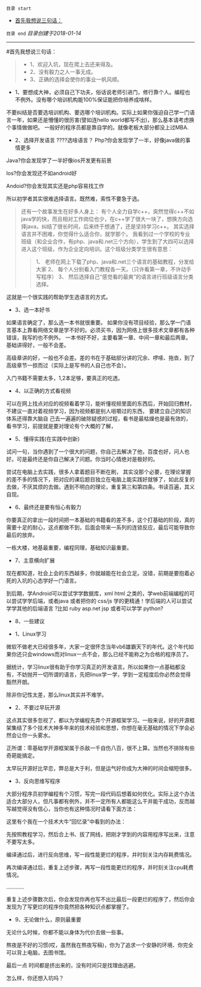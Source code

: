 `目录 start`
 
- [首先我想说三句话：](#首先我想说三句话)

`目录 end` *目录创建于2018-01-14*
****************************************
#首先我想说三句话：
>- 1、欢迎入坑，现在爬上去还来得及。
>- 2、没有毅力之人一事无成。
>- 3、正确的选择会使你的事业一帆风顺。

* 1、要想成大神，必须自己下功夫，俗话说老师引进门，修行靠个人。编程也不例外。没有哪个培训机构能100%保证能把你培养成啥样。

不要纠结是否要选培训机构、要选哪个培训机构。实际上如果你强迫自己学一门语言一年，如果还是懵懂的很厉害(譬如连hello world都写不出)，那么基本请考虑换个事情做做吧。
一般好的程序员都是靠自学的。就像老板大部分都没上过MBA.

* 2、选择开发语言
????选啥语言？
Php?你会发现学了一半，好像java做的事情更多

Java?你会发现学了一半好像ios开发更有前景

Ios?你会发现还不如android好

Andoid?你会发现其实还是php容易找工作

所以初学者其实很难选择语言。既然难，索性不要急于选。

> 还有一个故事发生在好多人身上：
有个人全力自学c++，突然觉得c++不如java学的快，而且相对工作岗位也少，在c++学了很大一块了，想换方向选择java，纠结了很长时间，后来终于想通了，还是坚持学习c++。
其实选择语言并不困难，你觉得什么适合你，就学那个。
 我看到过一个学校的专业班级（和企业合作，有php、java和.net三个方向），学生到了大四可以选择进入这个班级，作为企业定向培训。这个班级分类学生很有意思：
>>1、 老师在网上下载了php、java和.net三个语言的基础教程，分发给大家
2、 每个人分别看入门教程各一天。（只许看第一章，不许动手写程序）
3、 然后选择自己“感觉看的最爽”的语言进行班级语言分类选择。

这就是一个很实践的帮助学生选语言的方式。

 * 3、选一本好书

如果语言确定了，那么选一本书就很重要。
如果你没有项目经验，那么学一门语言基本上靠看网络文章是学不好的。必须买书，因为网络上很多技术文章都有各种错误，我写的也不例外。
一本书好不好，主要看第一章、中间一章和最后两章。基础讲得好，一般不会差。

高级章讲的好，一般也不会差。差的书在于基础部分讲的冗余、啰嗦、拖沓，到了高级章节一掠而过（实际上是写书的人自己也不会）。

入门书籍不需要太多，1,2本足够，要真正的吃透。

* 4、以正确的方式看视频

可以在网上找点对应的视频看着学习，能听懂视频里面的东西后，开始回归教材，不建议一直对着视频学习，因为视频都是别人咀嚼过的东西， 要建立自己的知识体系还得靠大脑自 己去一遍遍的破除疑惑的过程，看书是最枯燥也是最有效的，看书学习，前提就是要对理论有个大概的了解，

* 5、懂得实践(在实践中创新)

试问一句，当你遇到了一个很大的问题，你自己去解决了他，百度也好，问人也好。可是最终还是你自己解决了问题。你当时心情绝对是极好的。

尝试在电脑上去实践，很多人拿着题目不断在刷， 其实没那个必要，在理论掌握的差不多的情况下，把对应的课后题目独立在电脑上能实践好就够了，如此反复的去做，不厌其烦的去做。遇到不明白的理论，重复第三和第四条。书读百遍，其义自现。

* 6、最终还是要有恒心有毅力

你要真正的拿出一段时间把一本基础的书籍看的差不多，这个打基础的阶段，真的需要十足的耐心，这点都做不到，后面会带来一系列的连锁反应，最后可能导致你最后的放弃。

一栋大楼，地基最重要，编程同理，基础知识最重要。

* 7、主意横向扩展

现在都知道，社会上会的东西越多，你就越能在社会立足。没错，前期是要抱着必死的入坑的心态学好一门语言。

到后期，学Android可以尝试学学数据库，xml html 之类的，学web前端编程的可以尝试学学后端，或者java 或者把你的 css/js 学的更精通！学后端的人可以尝试学学其他的后端语言 ?比如 ruby asp.net jsp 或者可以学学 python?

* 8、一些建议


* 1、Linux学习

微软不做老大已经很多年，大家一定很怀念当年vb6雄霸天下的年代。这个年代如果你还只会windows而对linux一点不会，那么已经不能称之为合格的程序员了。

据统计，学习linux很有助于你学习真正的开发语言。所以如果你一点基础都没有，不妨抛开一切所谓的语言，先把linux学一学，学到一定程度后你必然会觉得豁然开朗。

除非你记性太差，那么linux其实并不难学。

* 2、不要过早玩开源

这点其实很多忽视了，都以为学编程先弄个开源框架学习。一般来说，好的开源框架集结了多个技术大神多年来的技术经验和思想，你想在毫无基础的情况下学会必然会让你一头雾水。

正所谓：零基础学开源框架属于杀敌一千自伤八百，很不上算。当然也不排除有些奇葩能搞定。

太早玩开源好比早恋，弊总是大于利，但是运气好你成为大神的时间会缩短很多。

* 3、反向思维写程序

大部分程序员初学编程有个习惯，写完一段代码后想着如何优化。实际上这个办法适合大部分人，但凡事都有例外，并不一定所有人都能这么干并能干成功，反而越写越觉得没有信心，当你也有这种情况时请看下面方法：

这里有个我在一个技术大牛“回忆录”中看到的办法：

先按照教程学习，然后合上书、拔了网线，把刚才学到的内容用程序写出来，注意不要写太多。

编译通过后，进行反向思维，写一段性能更烂的程序，并时刻关注内存耗费情况。

再次编译通过后，重复上述步骤，再写一段性能更烂的程序，并时刻关注cpu耗费情况。

…………

重复上述步骤数次后，你会发现你再也写不出比最后一段更烂的程序了，然后你会发现为了写更烂的程序你竟然把各种知识点都掌握了。

* 9、无论做什么，原则最重要

无论什么时候，你都不能以身体为代价去做一些事。

熬夜是不好的习惯(哎，虽然我在熬夜写稿)，你为了追求一个安静的环境、你完全可以背上电脑，去图书馆。

最后一点 时间都是挤出来的，没有时间只是找理由逃避。

怎么样，你还想入坑吗？